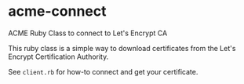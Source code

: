 # acme-connect
ACME Ruby Class to connect to Let's Encrypt CA  

This ruby class is a simple way to download certificates from the Let's Encrypt Certification Authority.

See `client.rb` for how-to connect and get your certificate.
